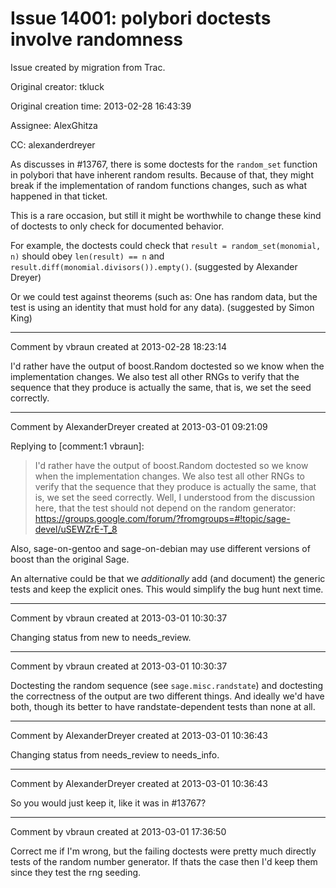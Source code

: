 # Issue 14001: polybori doctests involve randomness

Issue created by migration from Trac.

Original creator: tkluck

Original creation time: 2013-02-28 16:43:39

Assignee: AlexGhitza

CC:  alexanderdreyer

As discusses in #13767, there is some doctests for the `random_set` function in polybori that have inherent random results. Because of that, they might break if the implementation of random functions changes, such as what happened in that ticket.

This is a rare occasion, but still it might be worthwhile to change these kind of doctests to only check for documented behavior. 

For example, the doctests could check that `result = random_set(monomial, n)` should obey `len(result) == n` and `result.diff(monomial.divisors()).empty()`. (suggested by Alexander Dreyer)

Or we could test against theorems (such as: One has random data, but the test is using an identity that must hold for any data). (suggested by Simon King) 


---

Comment by vbraun created at 2013-02-28 18:23:14

I'd rather have the output of boost.Random doctested so we know when the implementation changes. We also test all other RNGs to verify that the sequence that they produce is actually the same, that is, we set the seed correctly.


---

Comment by AlexanderDreyer created at 2013-03-01 09:21:09

Replying to [comment:1 vbraun]:
> I'd rather have the output of boost.Random doctested so we know when the implementation changes. We also test all other RNGs to verify that the sequence that they produce is actually the same, that is, we set the seed correctly.
Well, I understood from the discussion here, that the test should not depend on the random generator:
https://groups.google.com/forum/?fromgroups=#!topic/sage-devel/uSEWZrE-T_8

Also, sage-on-gentoo and sage-on-debian may use different versions of boost than the original Sage.

An alternative could be that we *additionally* add (and document) the generic tests and keep the explicit ones. This would simplify the bug hunt next time.


---

Comment by vbraun created at 2013-03-01 10:30:37

Changing status from new to needs_review.


---

Comment by vbraun created at 2013-03-01 10:30:37

Doctesting the random sequence (see `sage.misc.randstate`) and doctesting the correctness of the output are two different things. And ideally we'd have both, though its better to have randstate-dependent tests than none at all.


---

Comment by AlexanderDreyer created at 2013-03-01 10:36:43

Changing status from needs_review to needs_info.


---

Comment by AlexanderDreyer created at 2013-03-01 10:36:43

So you would just keep it, like it was in #13767?


---

Comment by vbraun created at 2013-03-01 17:36:50

Correct me if I'm wrong, but the failing doctests were pretty much directly tests of the random number generator. If thats the case then I'd keep them since they test the rng seeding.
